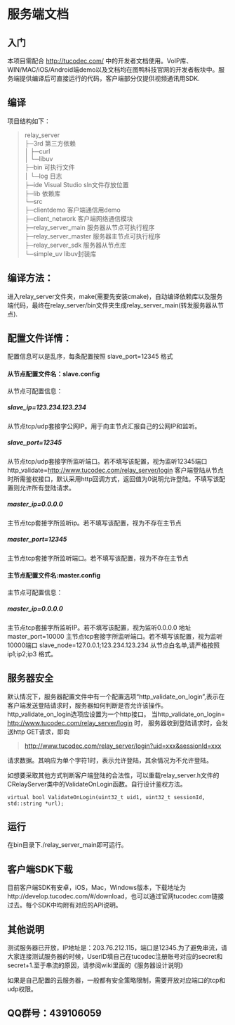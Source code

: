 # 服务端文档
## 入门 ﻿﻿
本项目需配合 http://tucodec.com/ 中的开发者文档使用。VoIP库、WIN/MAC/iOS/Android端demo以及文档均在图鸭科技官网的开发者板块中。服务端提供编译后可直接运行的代码，客户端部分仅提供视频通讯用SDK.

## 编译

项目结构如下：
>relay_server  
├─3rd				第三方依赖  
│  ├─curl  
│  └─libuv  
├─bin				可执行文件  
│  └─log			日志  
├─ide				Visual Studio sln文件存放位置  
├─lib				依赖库  
└─src  
    ├─clientdemo		客户端通信用demo  
    ├─client_network		客户端网络通信模块  
    ├─relay_server_main	服务器从节点可执行程序  
    ├─relay_server_master	服务器主节点可执行程序  
    ├─relay_server_sdk	服务器从节点库  
    └─simple_uv		libuv封装库  

## 编译方法：  
进入relay_server文件夹，make(需要先安装cmake)，自动编译依赖库以及服务端代码，最终在relay_server/bin文件夹生成relay_server_main(转发服务器从节点).

## 配置文件详情：
配置信息可以是乱序，每条配置按照 slave_port=12345 格式

#### 从节点配置文件名：slave.config

从节点可配置信息：

##### slave_ip=123.234.123.234

从节点tcp/udp套接字公网IP。用于向主节点汇报自己的公网IP和监听。
##### slave_port=12345

从节点tcp/udp套接字所监听端口。若不填写该配置，视为监听12345端口
http_validate=http://www.tucodec.com/relay_server/login
客户端登陆从节点时所需鉴权接口，默认采用http回调方式，返回值为0说明允许登陆。不填写该配置则允许所有登陆请求。
##### master_ip=0.0.0.0

主节点tcp套接字所监听ip。若不填写该配置，视为不存在主节点
##### master_port=12345
主节点tcp套接字所监听端口。若不填写该配置，视为不存在主节点

#### 主节点配置文件名:master.config

主节点可配置信息：

##### master_ip=0.0.0.0

主节点tcp套接字所监听IP。若不填写该配置，视为监听0.0.0.0 地址
master_port=10000
主节点tcp套接字所监听端口。若不填写该配置，视为监听10000端口
slave_node=127.0.0.1;123.234.123.234
从节点白名单,请严格按照 ip1;ip2;ip3 格式。

## 服务器安全

默认情况下，服务器配置文件中有一个配置选项“http_validate_on_login”,表示在客户端发送登陆请求时，服务器如何判断是否允许该操作。
http_validate_on_login选项应设置为一个http接口。
当http_validate_on_login= http://www.tucodec.com/relay_server/login 时，
服务器收到登陆请求时，会发送http GET请求，即向

>http://www.tucodec.com/relay_server/login?uid=xxx&sessionId=xxx

请求数据。其响应为单个字符1时，表示允许登陆，其余情况为不允许登陆。

如想要采取其他方式判断客户端登陆的合法性，可以重载relay_server.h文件的 CRelayServer类中的ValidateOnLogin函数。自行设计鉴权方法。

```
virtual bool ValidateOnLogin(uint32_t uid1, uint32_t sessionId, std::string *url);
```

## 运行
在bin目录下./relay_server_main即可运行。

## 客户端SDK下载
目前客户端SDK有安卓，iOS，Mac，Windows版本，下载地址为http://develop.tucodec.com/#/download，也可以通过官网tucodec.com链接过去。每个SDK中均附有对应的API说明。

## 其他说明
测试服务器已开放，IP地址是：203.76.212.115，端口是12345.为了避免串流，请大家连接测试服务器的时候，UserID填自己在tucodec注册账号对应的secret和secret+1.至于串流的原因，请参阅wiki里面的《服务器设计说明》

如果是自己配置的云服务器，一般都有安全策略限制，需要开放对应端口的tcp和udp权限。

## QQ群号：439106059

